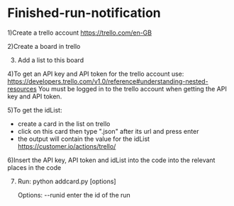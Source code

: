 # Finished-run-notification

1)Create a trello account
https://trello.com/en-GB

2)Create a board in trello

3) Add a list to this board

4)To get an API key and API token for the trello account use:
https://developers.trello.com/v1.0/reference#understanding-nested-resources
You must be logged in to the trello account when getting the API key and API token.

5)To get the idList:
- create a card in the list on trello
- click on this card then type ".json" after its url and press enter 
- the output will contain the value for the idList
https://customer.io/actions/trello/
 
6)Insert the API key, API token and idList into the code into the relevant places in the code 
 
7) Run:
   python addcard.py [options]
   
   Options:
   --runid     enter the id of the run
 
 


